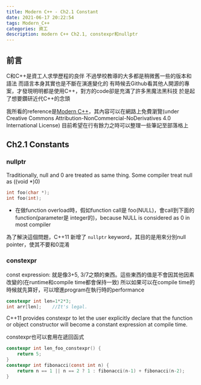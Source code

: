 ```yaml
---
title: Modern C++ - Ch2.1 Constant
date: 2021-06-17 20:22:54
tags: Modern_C++
categories: 資工
description: modern C++ Ch2.1, constexpr和nullptr
---
```


## 前言
C和C++是資工人求學歷程的良伴
不過學校教導的大多都是稍微舊一些的版本和語法
而語言本身其實也是不斷在演進變化的
有時候去Github看其他人開源的專案，才發現明明都是使用C++，對方的code卻是充滿了許多黑魔法黑科技
於是起了想要鑽研近代C++的念頭

我所看的reference是[Modern C++](https://github.com/changkun/modern-cpp-tutorial)，其內容可以在網路上免費瀏覽(under Creative Commons Attribution-NonCommercial-NoDerivatives 4.0 International License)
目前希望在行有餘力之時可以整理一些筆記至部落格上

## Ch2.1 Constants
### nullptr
Traditionally, null and 0 are treated as same thing. Some compiler treat null as ((void *)0)

``` C
int foo(char *);
int foo(int);
```
* 在做function overload時，假如function call是 foo(NULL)，會call到下面的function(parameter是 integer的)，because NULL is considered as 0 in most compiler

為了解決這個問題，C++11 新增了 `nullptr` keyword，其目的是用來分別null pointer，使其不要和0混淆

### constexpr
const expression: 就是像3+5, 3/7之類的東西。這些東西的值是不會因其他因素改變的(在runtime和compile time都會保持一致)
所以如果可以在compile time的時候就先算好，可以增進program在執行時的performance

``` C++
constexpr int len=1*2*3;
int arr[len];    //It's legal.
```
C++11 provides constexpr to let the user explicitly declare that the function or object constructor will become a constant expression at compile time.

constexpr也可以套用在遞回函式

``` C
constexpr int len_foo_constexpr() {
    return 5;
}
constexpr int fibonacci(const int n) {
    return n == 1 || n == 2 ? 1 : fibonacci(n-1) + fibonacci(n-2);
}
``` 
